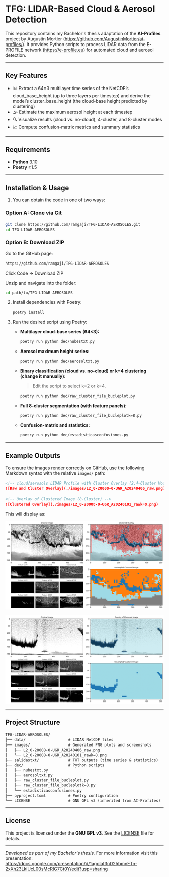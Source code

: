 # TFG: LIDAR-Based Cloud & Aerosol Detection

This repository contains my Bachelor's thesis adaptation of the **AI-Profiles** project by Augustin Mortier (https://github.com/AugustinMortier/ai-profiles/). It provides Python scripts to process LIDAR data from the E-PROFILE network (https://e-profile.eu) for automated cloud and aerosol detection.

---

## Key Features

* 📊 Extract a 64×3 multilayer time series of the NetCDF’s cloud_base_height (up to three layers per timestep) and derive the model’s cluster_base_height (the cloud-base height predicted by clustering)
* 🌫️ Estimate the maximum aerosol height at each timestep
* 🔍 Visualize results  (cloud vs. no-cloud), 4-cluster, and 8-cluster modes
* 📈 Compute confusion-matrix metrics and summary statistics

---

## Requirements

* **Python** 3.10
* **Poetry** ≥1.5

---

## Installation & Usage


1. You can obtain the code in one of two ways:

### Option A: Clone via Git

```bash
git clone https://github.com/ramgaji/TFG-LIDAR-AEROSOLES.git
cd TFG-LIDAR-AEROSOLES

 ```
### Option B: Download ZIP
Go to the GitHub page:
```bash
https://github.com/ramgaji/TFG-LIDAR-AEROSOLES
 ```
Click Code → Download ZIP

Unzip and navigate into the folder:
```bash
cd path/to/TFG-LIDAR-AEROSOLES
```
2. Install dependencies with Poetry:

   ```bash
   poetry install
   ```


3. Run the desired script using Poetry:

   * **Multilayer cloud-base series (64×3):**

     ```bash
     poetry run python dec/nubestxt.py
     ```

   * **Aerosol maximum height series:**

     ```bash
     poetry run python dec/aerosoltxt.py
     ```

   * **Binary classification (cloud vs. no-cloud) or k=4 clustering (change it manually):**

     > Edit the script to select k=2 or k=4.

     ```bash
     poetry run python dec/raw_cluster_file_bucleplot.py
     ```

   * **Full 8-cluster segmentation (with feature panels):**

     ```bash
     poetry run python dec/raw_cluster_file_bucleplotk=8.py
     ```

   * **Confusion-matrix and statistics:**

     ```bash
     poetry run python dec/estadisticasconfusiones.py
     ```

---

## Example Outputs

To ensure the images render correctly on GitHub, use the following Markdown syntax with the relative `images/` path:

```markdown
<!-- cloud/aerosols LIDAR Profile with Cluster Overlay (2,4-Cluster Mode) -->
![Raw and Cluster Overlay](./images/L2_0-20008-0-UGR_A20240406_raw.png)

<!-- Overlay of Clustered Image (8-Cluster) -->
![Clustered Overlay](./images/L2_0-20008-0-UGR_A20240101_rawk=8.png)
```

This will display as:

![Aerosols,clouds,molecules and noise](./images/L2_0-20008-0-UGR_A20240406_raw.png)

![Cloud/no cloud](./images/L2_0-20008-0-UGR_A20240101_cluster.png)

---

## Project Structure

```plaintext
TFG-LIDAR-AEROSOLES/
├── data/                   # LIDAR NetCDF files 
├── images/                 # Generated PNG plots and screenshots
│   ├── L2_0-20008-0-UGR_A20240406_raw.png
│   └── L2_0-20008-0-UGR_A20240101_rawk=8.png
├── salidastxt/             # TXT outputs (time series & statistics)
├── dec/                    # Python scripts
│   ├── nubestxt.py
│   ├── aerosoltxt.py
│   ├── raw_cluster_file_bucleplot.py
│   ├── raw_cluster_file_bucleplotk=8.py
│   └── estadisticasconfusiones.py
├── pyproject.toml          # Poetry configuration
└── LICENSE                 # GNU GPL v3 (inherited from AI-Profiles)
```

---

## License

This project is licensed under the **GNU GPL v3**. See the [LICENSE](LICENSE) file for details.

---

*Developed as part of my Bachelor's thesis.* For more information visit this presentation:
https://docs.google.com/presentation/d/1agoIat3nD25bmnETn-2xXh23LkiUcL00sMcRIG7Ct0Y/edit?usp=sharing



